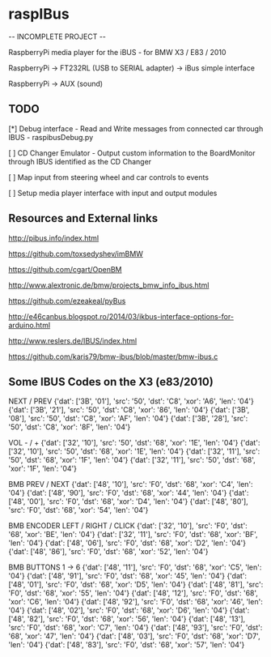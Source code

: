 raspIBus
========

-- INCOMPLETE PROJECT --

RaspberryPi media player for the iBUS - for BMW X3 / E83 / 2010 

RaspberryPi 	->		FT232RL (USB to SERIAL adapter) 	->		iBus simple interface				

RaspberryPi 	-> 		AUX (sound)


TODO
----

[*] Debug interface - Read and Write messages from connected car through IBUS - raspibusDebug.py

[ ] CD Changer Emulator - Output custom information to the BoardMonitor through IBUS identified as the CD Changer

[ ] Map input from steering wheel and car controls to events

[ ] Setup media player interface with input and output modules


Resources and External links
----------------------------

http://pibus.info/index.html

https://github.com/toxsedyshev/imBMW

https://github.com/cgart/OpenBM

http://www.alextronic.de/bmw/projects_bmw_info_ibus.html

https://github.com/ezeakeal/pyBus

http://e46canbus.blogspot.ro/2014/03/ikbus-interface-options-for-arduino.html

http://www.reslers.de/IBUS/index.html

https://github.com/karis79/bmw-ibus/blob/master/bmw-ibus.c


Some IBUS Codes on the X3 (e83/2010)
------------------------------------

NEXT / PREV
{'dat': ['3B', '01'], 'src': '50', 'dst': 'C8', 'xor': 'A6', 'len': '04'}
{'dat': ['3B', '21'], 'src': '50', 'dst': 'C8', 'xor': '86', 'len': '04'}
{'dat': ['3B', '08'], 'src': '50', 'dst': 'C8', 'xor': 'AF', 'len': '04'}
{'dat': ['3B', '28'], 'src': '50', 'dst': 'C8', 'xor': '8F', 'len': '04'}

VOL - / +
{'dat': ['32', '10'], 'src': '50', 'dst': '68', 'xor': '1E', 'len': '04'}
{'dat': ['32', '10'], 'src': '50', 'dst': '68', 'xor': '1E', 'len': '04'}
{'dat': ['32', '11'], 'src': '50', 'dst': '68', 'xor': '1F', 'len': '04'}
{'dat': ['32', '11'], 'src': '50', 'dst': '68', 'xor': '1F', 'len': '04'}

BMB PREV / NEXT
{'dat': ['48', '10'], 'src': 'F0', 'dst': '68', 'xor': 'C4', 'len': '04'}
{'dat': ['48', '90'], 'src': 'F0', 'dst': '68', 'xor': '44', 'len': '04'}
{'dat': ['48', '00'], 'src': 'F0', 'dst': '68', 'xor': 'D4', 'len': '04'}
{'dat': ['48', '80'], 'src': 'F0', 'dst': '68', 'xor': '54', 'len': '04'}

BMB ENCODER LEFT / RIGHT / CLICK
{'dat': ['32', '10'], 'src': 'F0', 'dst': '68', 'xor': 'BE', 'len': '04'}
{'dat': ['32', '11'], 'src': 'F0', 'dst': '68', 'xor': 'BF', 'len': '04'}
{'dat': ['48', '06'], 'src': 'F0', 'dst': '68', 'xor': 'D2', 'len': '04'}
{'dat': ['48', '86'], 'src': 'F0', 'dst': '68', 'xor': '52', 'len': '04'}

BMB BUTTONS 1 -> 6
{'dat': ['48', '11'], 'src': 'F0', 'dst': '68', 'xor': 'C5', 'len': '04'}
{'dat': ['48', '91'], 'src': 'F0', 'dst': '68', 'xor': '45', 'len': '04'}
{'dat': ['48', '01'], 'src': 'F0', 'dst': '68', 'xor': 'D5', 'len': '04'}
{'dat': ['48', '81'], 'src': 'F0', 'dst': '68', 'xor': '55', 'len': '04'}
{'dat': ['48', '12'], 'src': 'F0', 'dst': '68', 'xor': 'C6', 'len': '04'}
{'dat': ['48', '92'], 'src': 'F0', 'dst': '68', 'xor': '46', 'len': '04'}
{'dat': ['48', '02'], 'src': 'F0', 'dst': '68', 'xor': 'D6', 'len': '04'}
{'dat': ['48', '82'], 'src': 'F0', 'dst': '68', 'xor': '56', 'len': '04'}
{'dat': ['48', '13'], 'src': 'F0', 'dst': '68', 'xor': 'C7', 'len': '04'}
{'dat': ['48', '93'], 'src': 'F0', 'dst': '68', 'xor': '47', 'len': '04'}
{'dat': ['48', '03'], 'src': 'F0', 'dst': '68', 'xor': 'D7', 'len': '04'}
{'dat': ['48', '83'], 'src': 'F0', 'dst': '68', 'xor': '57', 'len': '04'}

